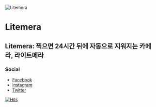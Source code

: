 ![Litemera](https://litemera.github.io/images/launcher.svg)

# Litemera

## Litemera: 찍으면 24시간 뒤에 자동으로 지워지는 카메라, 라이트메라

### Social

- [Facebook](https://www.facebook.com/Litemera-%EB%9D%BC%EC%9D%B4%ED%8A%B8%EB%A9%94%EB%9D%BC-106945318323623)
- [Instagram](https://www.instagram.com/litemera.app/)
- [Twitter](https://twitter.com/litemera_app)

[![Hits](https://hits.seeyoufarm.com/api/count/incr/badge.svg?url=https%3A%2F%2Fgithub.com%2Flitemera%2Flitemera.github.io&count_bg=%2379C83D&title_bg=%23555555&icon=&icon_color=%23E7E7E7&title=hits&edge_flat=false)](https://litemera.github.io/)
